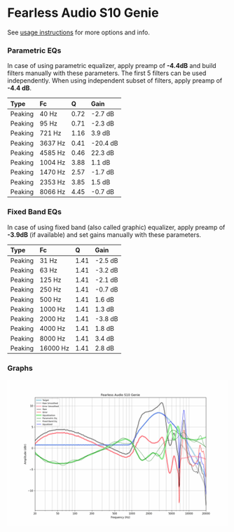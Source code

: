 # Fearless Audio S10 Genie
See [usage instructions](https://github.com/jaakkopasanen/AutoEq#usage) for more options and info.

### Parametric EQs
In case of using parametric equalizer, apply preamp of **-4.4dB** and build filters manually
with these parameters. The first 5 filters can be used independently.
When using independent subset of filters, apply preamp of **-4.4 dB**.

| Type    | Fc      |    Q | Gain     |
|:--------|:--------|:-----|:---------|
| Peaking | 40 Hz   | 0.72 | -2.7 dB  |
| Peaking | 95 Hz   | 0.71 | -2.3 dB  |
| Peaking | 721 Hz  | 1.16 | 3.9 dB   |
| Peaking | 3637 Hz | 0.41 | -20.4 dB |
| Peaking | 4585 Hz | 0.46 | 22.3 dB  |
| Peaking | 1004 Hz | 3.88 | 1.1 dB   |
| Peaking | 1470 Hz | 2.57 | -1.7 dB  |
| Peaking | 2353 Hz | 3.85 | 1.5 dB   |
| Peaking | 8066 Hz | 4.45 | -0.7 dB  |

### Fixed Band EQs
In case of using fixed band (also called graphic) equalizer, apply preamp of **-3.9dB**
(if available) and set gains manually with these parameters.

| Type    | Fc       |    Q | Gain    |
|:--------|:---------|:-----|:--------|
| Peaking | 31 Hz    | 1.41 | -2.5 dB |
| Peaking | 63 Hz    | 1.41 | -3.2 dB |
| Peaking | 125 Hz   | 1.41 | -2.1 dB |
| Peaking | 250 Hz   | 1.41 | -0.7 dB |
| Peaking | 500 Hz   | 1.41 | 1.6 dB  |
| Peaking | 1000 Hz  | 1.41 | 1.3 dB  |
| Peaking | 2000 Hz  | 1.41 | -3.8 dB |
| Peaking | 4000 Hz  | 1.41 | 1.8 dB  |
| Peaking | 8000 Hz  | 1.41 | 3.4 dB  |
| Peaking | 16000 Hz | 1.41 | 2.8 dB  |

### Graphs
![](./Fearless%20Audio%20S10%20Genie.png)